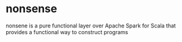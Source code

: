 # nonsense
nonsene is a pure functional layer over Apache Spark for Scala that provides a functional way to construct programs

